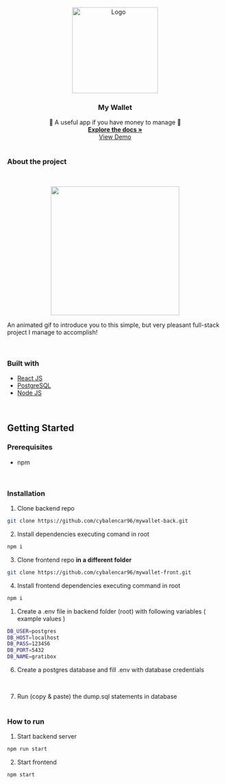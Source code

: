 <br />
<p align="center">
  <a href="/">
    <img src="https://github.com/cybalencar96/mywallet-front/blob/main/public/empty-wallet.png?raw=true" alt="Logo" width="200px" height="auto">
  </a>

<h3 align="center">My Wallet</h3>

  <p align="center">
    💸 A useful app if you have money to manage 💸
    <br />
    <a href="https://github.com/cybalencar96/mywallet-back"><strong>Explore the docs »</strong></a>
    <br />
    <a href="https://mywallet-front-five.vercel.app/">View Demo</a>
    <br />
  </p>
</p>

#

### **About the project**

<br />
<p align="center">
<img src="https://github.com/cybalencar96/mywallet-front/blob/main/public/gif1.gif?raw=true" width="300px">
<p>

An animated gif to introduce you to this simple, but very pleasant full-stack project I manage to accomplish!

<br />

### **Built with**

- [React JS](https://reactjs.org/)
- [PostgreSQL](https://www.postgresql.org/)
- [Node JS](https://nodejs.org/en/)

 <br />

## **Getting Started**

### **Prerequisites**

- npm

<br />

### **Installation**

1.  Clone backend repo

```sh
git clone https://github.com/cybalencar96/mywallet-back.git
```

2. Install dependencies executing comand in root

```sh
npm i
```

3. Clone frontend repo **in a different folder**

```sh
git clone https://github.com/cybalencar96/mywallet-front.git
```

4. Install frontend dependencies executing command in root

```sh
npm i
```

1. Create a .env file in backend folder (root) with following variables ( example values )

```sh
DB_USER=postgres
DB_HOST=localhost
DB_PASS=123456
DB_PORT=5432
DB_NAME=gratibox
```

6. Create a postgres database and fill .env with database credentials

   <br />

7. Run (copy & paste) the dump.sql statements in database
   <br />
   <br />

### **How to run**

1. Start backend server

```sh
npm run start
```

2. Start frontend

```sh
npm start
```
